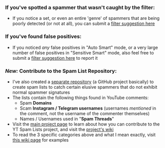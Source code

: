 ### If you've spotted a spammer that wasn't caught by the filter:
* If you notice a set, or even an entire 'genre' of spammers that are being poorly detected (or not at all), you can submit a [filter suggestion here](https://github.com/ThioJoe/YT-Spammer-Purge/issues/new?assignees=&labels=filtering&template=spam_detection.yaml&title=Filtering%3A+%28Write+a+short+title+here%29)

### If you've found false positives:
* If you noticed _any_ false positives in "Auto Smart" mode, or a very large number of false positives in "Sensitive Smart" mode, also feel free to submit a [filter suggestion here](https://github.com/ThioJoe/YT-Spammer-Purge/issues/new?assignees=&labels=filtering&template=spam_detection.yaml&title=Filtering%3A+%28Write+a+short+title+here%29) to report it

### _New:_ Contribute to the Spam List Repository:
* I've also created a [separate repository](https://github.com/ThioJoe/YT-Spam-Lists) (a GitHub project basically) to create spam lists to catch certain elusive spammers that do not exhibit normal spammer signatures
* The lists contain the following things found in YouTube comments:
   * Spam **Domains**
   * Scam **Instagram / Telegram usernames** (usernames _mentioned_ in the comment, not the username of the commenter themselves)
   * Names / Usernames used in "**Spam Threads**"
* Visit the [main project page](https://github.com/ThioJoe/YT-Spam-Lists) to learn about how you can contribute to the YT Spam Lists project, and visit the [project's wiki](https://github.com/ThioJoe/YT-Spam-Domains-List/wiki)
* To read the 3 specific categories above and what I mean exactly, visit [this wiki page](https://github.com/ThioJoe/YT-Spam-Domains-List/wiki) for examples
